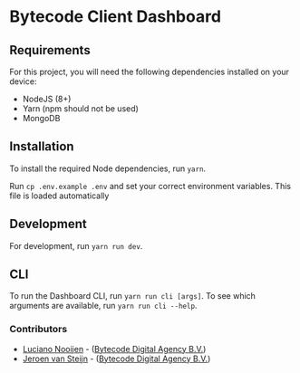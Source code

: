 # Bytecode Client Dashboard

## Requirements

For this project, you will need the following dependencies installed on your device:

* NodeJS (8+)
* Yarn (npm should not be used)
* MongoDB

## Installation

To install the required Node dependencies, run `yarn`.

Run `cp .env.example .env` and set your correct environment variables. This file is loaded automatically

## Development

For development, run `yarn run dev`.

## CLI

To run the Dashboard CLI, run `yarn run cli [args]`. To see which arguments are available, run `yarn run cli --help`.

### Contributors

* [Luciano Nooijen](https://github.com/lucianonooijen) - ([Bytecode Digital Agency B.V.](https://bytecode.nl))
* [Jeroen van Steijn](https://github.com/jeroenvansteijn) - ([Bytecode Digital Agency B.V.](https://bytecode.nl))
